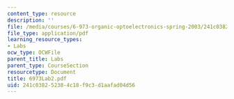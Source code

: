 ```yaml
---
content_type: resource
description: ''
file: /media/courses/6-973-organic-optoelectronics-spring-2003/241c038252384c18f9c3d1aafad04d56_6973Lab2.pdf
file_type: application/pdf
learning_resource_types:
- Labs
ocw_type: OCWFile
parent_title: Labs
parent_type: CourseSection
resourcetype: Document
title: 6973Lab2.pdf
uid: 241c0382-5238-4c18-f9c3-d1aafad04d56
---
```

